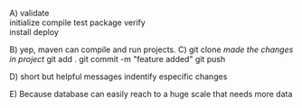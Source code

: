 A)
validate	
initialize
compile
test
package
verify	
install	
deploy

B) yep, maven can compile and run projects.
C)
git clone <url repo>
*made the changes in project*
git add .
git commit -m "feature added"
git push

D)
short but helpful messages
indentify especific changes

E) Because database can easily reach to a huge scale that needs more data
